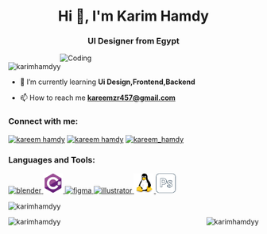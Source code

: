 
<h1 align="center">Hi 👋, I'm Karim Hamdy</h1>
<h3 align="center">UI Designer from Egypt</h3>
<img align="right" alt="Coding" width="400" src="https://media.tenor.com/rePDfDWO3XoAAAAd/hacking.gif">
<p align="left"> <img src="https://komarev.com/ghpvc/?username=karimhamdyy&label=Profile%20views&color=0e75b6&style=flat" alt="karimhamdyy" /> </p>

- 🌱 I’m currently learning **Ui Design,Frontend,Backend**

- 📫 How to reach me **kareemzr457@gmail.com**

<h3 align="left">Connect with me:</h3>
<p align="left">
<a href="https://linkedin.com/in/kareem hamdy" target="blank"><img align="center" src="https://raw.githubusercontent.com/rahuldkjain/github-profile-readme-generator/master/src/images/icons/Social/linked-in-alt.svg" alt="kareem hamdy" height="30" width="40" /></a>
<a href="https://fb.com/kareem hamdy" target="blank"><img align="center" src="https://raw.githubusercontent.com/rahuldkjain/github-profile-readme-generator/master/src/images/icons/Social/facebook.svg" alt="kareem hamdy" height="30" width="40" /></a>
<a href="https://discord.gg/kareem_hamdy" target="blank"><img align="center" src="https://raw.githubusercontent.com/rahuldkjain/github-profile-readme-generator/master/src/images/icons/Social/discord.svg" alt="kareem_hamdy" height="30" width="40" /></a>
</p>

<h3 align="left">Languages and Tools:</h3>
<p align="left"> <a href="https://www.blender.org/" target="_blank" rel="noreferrer"> <img src="https://download.blender.org/branding/community/blender_community_badge_white.svg" alt="blender" width="40" height="40"/> </a> <a href="https://www.w3schools.com/cs/" target="_blank" rel="noreferrer"> <img src="https://raw.githubusercontent.com/devicons/devicon/master/icons/csharp/csharp-original.svg" alt="csharp" width="40" height="40"/> </a> <a href="https://www.figma.com/" target="_blank" rel="noreferrer"> <img src="https://www.vectorlogo.zone/logos/figma/figma-icon.svg" alt="figma" width="40" height="40"/> </a> <a href="https://www.adobe.com/in/products/illustrator.html" target="_blank" rel="noreferrer"> <img src="https://www.vectorlogo.zone/logos/adobe_illustrator/adobe_illustrator-icon.svg" alt="illustrator" width="40" height="40"/> </a> <a href="https://www.linux.org/" target="_blank" rel="noreferrer"> <img src="https://raw.githubusercontent.com/devicons/devicon/master/icons/linux/linux-original.svg" alt="linux" width="40" height="40"/> </a> <a href="https://www.photoshop.com/en" target="_blank" rel="noreferrer"> <img src="https://raw.githubusercontent.com/devicons/devicon/master/icons/photoshop/photoshop-line.svg" alt="photoshop" width="40" height="40"/> </a> </p>


<p><img align="center" src="https://github-readme-stats.vercel.app/api/top-langs?username=karimhamdyy&show_icons=true&locale=en&layout=compact" alt="karimhamdyy" /></p>




<p><img align="right" src="https://github-readme-streak-stats.herokuapp.com/?user=karimhamdyy&" alt="karimhamdyy" /></p> <p>&nbsp;<img align="left" src="https://github-readme-stats.vercel.app/api?username=karimhamdyy&show_icons=true&locale=en" alt="karimhamdyy" /></p>

